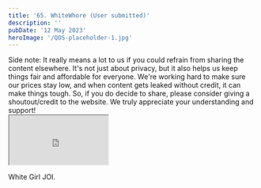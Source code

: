 ```yaml
---
title: '65. WhiteWhore (User submitted)'
description: ''
pubDate: '12 May 2023'
heroImage: '/QOS-placeholder-1.jpg'
---
```

<div class="video_paragraph_header"> Side note: It really means a lot to us if you could refrain from sharing the content elsewhere. It's not just about privacy, but it also helps us keep things fair and affordable for everyone. We're working hard to make sure our prices stay low, and when content gets leaked without credit, it can make things tough. So, if you do decide to share, please consider giving a shoutout/credit to the website. We truly appreciate your understanding and support!</div>

<iframe src="https://drive.google.com/file/d/1BD2TOok6wMTn2ilqtaOjMcCb7Ml-f5C0/preview" width="200" height="100" allow="autoplay" allowfullscreen="allowfullscreen"></iframe>

White Girl JOI.
<br>
<br>
<!---<a class="read_more" href="https://drive.google.com/file/d/1BD2TOok6wMTn2ilqtaOjMcCb7Ml-f5C0/view?usp=sharing">Download</a>--->